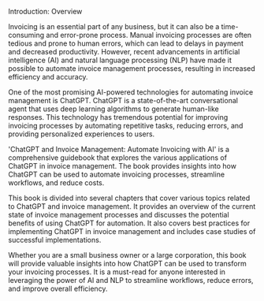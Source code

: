 Introduction: Overview

Invoicing is an essential part of any business, but it can also be a time-consuming and error-prone process. Manual invoicing processes are often tedious and prone to human errors, which can lead to delays in payment and decreased productivity. However, recent advancements in artificial intelligence (AI) and natural language processing (NLP) have made it possible to automate invoice management processes, resulting in increased efficiency and accuracy.

One of the most promising AI-powered technologies for automating invoice management is ChatGPT. ChatGPT is a state-of-the-art conversational agent that uses deep learning algorithms to generate human-like responses. This technology has tremendous potential for improving invoicing processes by automating repetitive tasks, reducing errors, and providing personalized experiences to users.

'ChatGPT and Invoice Management: Automate Invoicing with AI' is a comprehensive guidebook that explores the various applications of ChatGPT in invoice management. The book provides insights into how ChatGPT can be used to automate invoicing processes, streamline workflows, and reduce costs.

This book is divided into several chapters that cover various topics related to ChatGPT and invoice management. It provides an overview of the current state of invoice management processes and discusses the potential benefits of using ChatGPT for automation. It also covers best practices for implementing ChatGPT in invoice management and includes case studies of successful implementations.

Whether you are a small business owner or a large corporation, this book will provide valuable insights into how ChatGPT can be used to transform your invoicing processes. It is a must-read for anyone interested in leveraging the power of AI and NLP to streamline workflows, reduce errors, and improve overall efficiency.
